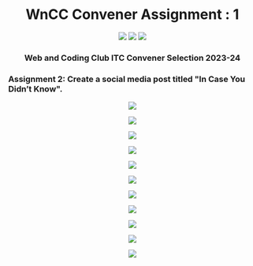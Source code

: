 <div align=center>

# WnCC Convener Assignment : 1
<img src='https://badges.strrl.dev/visits//Aviteshmurmu19/WnCCconvenerAssignment01'></img>
<img src='https://img.shields.io/badge/Python-badge?logo=PYTHON&logoColor=yellow&labelColor=grey&color=blue'></img>
<img src='https://img.shields.io/github/repo-size/Aviteshmurmu19/WnCCconvenerAssignment01'></img>
### Web and Coding Club ITC Convener Selection 2023-24
</div>

<!--
<a href=""><img src=''></img></a>
-->

### Assignment 2: Create a social media post titled "In Case You Didn’t Know".

<div align=center>
<a href=""><img src='https://github.com/Aviteshmurmu19/WnCCconvenerAssignment01/blob/main/Question%202/In%20Case%20You%20Didn%E2%80%99t%20Know%20-%20AI%20Music/AI%20Music%20-%20WideScreen/Slide1.JPG'></img></a>

<a href=""><img src='https://github.com/Aviteshmurmu19/WnCCconvenerAssignment01/blob/main/Question%202/In%20Case%20You%20Didn%E2%80%99t%20Know%20-%20AI%20Music/AI%20Music%20-%20WideScreen/Slide2.JPG'></img></a>

<a href=""><img src='https://github.com/Aviteshmurmu19/WnCCconvenerAssignment01/blob/main/Question%202/In%20Case%20You%20Didn%E2%80%99t%20Know%20-%20AI%20Music/AI%20Music%20-%20WideScreen/Slide3.JPG'></img></a>

<a href=""><img src='https://github.com/Aviteshmurmu19/WnCCconvenerAssignment01/blob/main/Question%202/In%20Case%20You%20Didn%E2%80%99t%20Know%20-%20AI%20Music/AI%20Music%20-%20WideScreen/Slide4.JPG'></img></a>

<a href=""><img src='https://github.com/Aviteshmurmu19/WnCCconvenerAssignment01/blob/main/Question%202/In%20Case%20You%20Didn%E2%80%99t%20Know%20-%20AI%20Music/AI%20Music%20-%20WideScreen/Slide5.JPG'></img></a>

<a href=""><img src='https://github.com/Aviteshmurmu19/WnCCconvenerAssignment01/blob/main/Question%202/In%20Case%20You%20Didn%E2%80%99t%20Know%20-%20AI%20Music/AI%20Music%20-%20WideScreen/Slide6.JPG'></img></a>

<a href=""><img src='https://github.com/Aviteshmurmu19/WnCCconvenerAssignment01/blob/main/Question%202/In%20Case%20You%20Didn%E2%80%99t%20Know%20-%20AI%20Music/AI%20Music%20-%20WideScreen/Slide7.JPG'></img></a>

<a href=""><img src='https://github.com/Aviteshmurmu19/WnCCconvenerAssignment01/blob/main/Question%202/In%20Case%20You%20Didn%E2%80%99t%20Know%20-%20AI%20Music/AI%20Music%20-%20WideScreen/Slide8.JPG'></img></a>

<a href=""><img src='https://github.com/Aviteshmurmu19/WnCCconvenerAssignment01/blob/main/Question%202/In%20Case%20You%20Didn%E2%80%99t%20Know%20-%20AI%20Music/AI%20Music%20-%20WideScreen/Slide9.JPG'></img></a>

<a href=""><img src='https://github.com/Aviteshmurmu19/WnCCconvenerAssignment01/blob/main/Question%202/In%20Case%20You%20Didn%E2%80%99t%20Know%20-%20AI%20Music/AI%20Music%20-%20WideScreen/Slide10.JPG'></img></a>

<a href=""><img src='https://github.com/Aviteshmurmu19/WnCCconvenerAssignment01/blob/main/Question%202/In%20Case%20You%20Didn%E2%80%99t%20Know%20-%20AI%20Music/AI%20Music%20-%20WideScreen/Slide11.JPG'></img></a>
</div>
